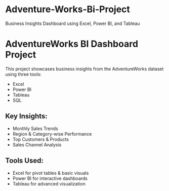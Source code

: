 # Adventure-Works-Bi-Project
Business Insights Dashboard using Excel, Power BI, and Tableau
# AdventureWorks BI Dashboard Project

This project showcases business insights from the AdventureWorks dataset using three tools:
- Excel
- Power BI
- Tableau
- SQL

## Key Insights:
- Monthly Sales Trends
- Region & Category-wise Performance
- Top Customers & Products
- Sales Channel Analysis

## Tools Used:
- Excel for pivot tables & basic visuals
- Power BI for interactive dashboards
- Tableau for advanced visualization

